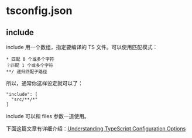 # tsconfig.json

## include

include 用一个数组，指定要编译的 TS 文件。可以使用匹配模式：

    * 匹配 0 个或多个字符
    ？匹配 1 个或多个字符
    **/ 递归匹配子路径

所以，通常你这样设定就可以了：

    "include": [
      "src/**/*"
    ]

include 可以和 files 参数一道使用。



下面这篇文章有详细介绍：[Understanding TypeScript Configuration Options](https://javascript.plainenglish.io/typescript-configuration-options-tsconfig-json-561d4a2ad4b)
